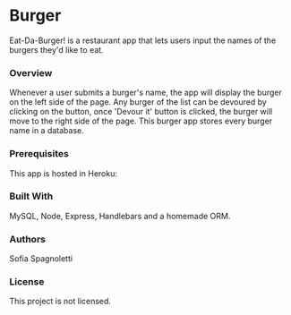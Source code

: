 # Burger
Eat-Da-Burger! is a restaurant app that lets users input the names of the burgers they'd like to eat.  

### Overview
Whenever a user submits a burger's name, the app will display the burger on the left side of the page. Any burger of the list can be devoured by clicking on the button, once 'Devour it' button is clicked, the burger will move to the right side of the page.
This burger app stores every burger name in a database. 

### Prerequisites
This app is hosted in Heroku: 

### Built With
MySQL, Node, Express, Handlebars and a homemade ORM.

### Authors
Sofia Spagnoletti

### License
This project is not licensed.
